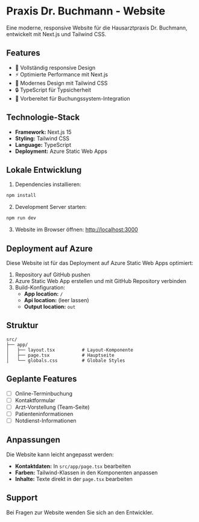 # Praxis Dr. Buchmann - Website

Eine moderne, responsive Website für die Hausarztpraxis Dr. Buchmann, entwickelt mit Next.js und Tailwind CSS.

## Features

- 📱 Vollständig responsive Design
- ⚡ Optimierte Performance mit Next.js
- 🎨 Modernes Design mit Tailwind CSS
- 🔒 TypeScript für Typsicherheit
- 📧 Vorbereitet für Buchungssystem-Integration

## Technologie-Stack

- **Framework:** Next.js 15
- **Styling:** Tailwind CSS
- **Language:** TypeScript
- **Deployment:** Azure Static Web Apps

## Lokale Entwicklung

1. Dependencies installieren:
```bash
npm install
```

2. Development Server starten:
```bash
npm run dev
```

3. Website im Browser öffnen: [http://localhost:3000](http://localhost:3000)

## Deployment auf Azure

Diese Website ist für das Deployment auf Azure Static Web Apps optimiert:

1. Repository auf GitHub pushen
2. Azure Static Web App erstellen und mit GitHub Repository verbinden
3. Build-Konfiguration:
   - **App location:** `/`
   - **Api location:** (leer lassen)
   - **Output location:** `out`

## Struktur

```
src/
├── app/
│   ├── layout.tsx          # Layout-Komponente
│   ├── page.tsx            # Hauptseite
│   └── globals.css         # Globale Styles
```

## Geplante Features

- [ ] Online-Terminbuchung
- [ ] Kontaktformular
- [ ] Arzt-Vorstellung (Team-Seite)
- [ ] Patienteninformationen
- [ ] Notdienst-Informationen

## Anpassungen

Die Website kann leicht angepasst werden:

- **Kontaktdaten:** In `src/app/page.tsx` bearbeiten
- **Farben:** Tailwind-Klassen in den Komponenten anpassen
- **Inhalte:** Texte direkt in der `page.tsx` bearbeiten

## Support

Bei Fragen zur Website wenden Sie sich an den Entwickler.
